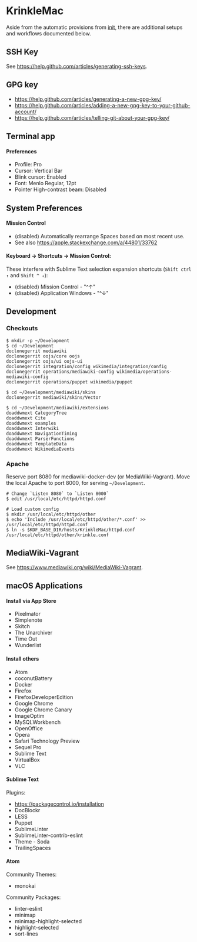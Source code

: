 # KrinkleMac

Aside from the automatic provisions from [init](./init.bash), there are additional setups and workflows documented below.

## SSH Key

See <https://help.github.com/articles/generating-ssh-keys>.

## GPG key

* https://help.github.com/articles/generating-a-new-gpg-key/
* https://help.github.com/articles/adding-a-new-gpg-key-to-your-github-account/
* https://help.github.com/articles/telling-git-about-your-gpg-key/

## Terminal app

#### Preferences

* Profile: Pro
* Cursor: Vertical Bar
* Blink cursor: Enabled
* Font: Menlo Regular, 12pt
* Pointer High-contrast beam: Disabled

## System Preferences

#### Mission Control

* (disabled) Automatically rearrange Spaces based on most recent use.
* See also <https://apple.stackexchange.com/a/44801/33762>


#### Keyboard -> Shortcuts -> Mission Control:

These interfere with Sublime Text selection expansion shortcuts (`Shift ctrl ↑` and `Shift ^ ↓`):

* (disabled) Mission Control - "^↑"
* (disabled) Application Windows - "^↓"

## Development

### Checkouts

```
$ mkdir -p ~/Development
$ cd ~/Development
doclonegerrit mediawiki
doclonegerrit oojs/core oojs
doclonegerrit oojs/ui oojs-ui
doclonegerrit integration/config wikimedia/integration/config
doclonegerrit operations/mediawiki-config wikimedia/operations-mediawiki-config
doclonegerrit operations/puppet wikimedia/puppet

$ cd ~/Development/mediawiki/skins
doclonegerrit mediawiki/skins/Vector

$ cd ~/Development/mediawiki/extensions
doaddwmext CategoryTree
doaddwmext Cite
doaddwmext examples
doaddwmext Interwiki
doaddwmext NavigationTiming
doaddwmext ParserFunctions
doaddwmext TemplateData
doaddwmext WikimediaEvents
```

### Apache

Reserve port 8080 for mediawiki-docker-dev (or MediaWiki-Vagrant).
Move the local Apache to port 8000, for serving `~/Development`.

```
# Change `Listen 8080` to `Listen 8000`
$ edit /usr/local/etc/httpd/httpd.conf

# Load custom config
$ mkdir /usr/local/etc/httpd/other
$ echo 'Include /usr/local/etc/httpd/other/*.conf' >> /usr/local/etc/httpd/httpd.conf
$ ln -s $KDF_BASE_DIR/hosts/KrinkleMac/httpd.conf /usr/local/etc/httpd/other/krinkle.conf
````

## MediaWiki-Vagrant

See <https://www.mediawiki.org/wiki/MediaWiki-Vagrant>.

## macOS Applications

#### Install via App Store

* Pixelmator
* Simplenote
* Skitch
* The Unarchiver
* Time Out
* Wunderlist

#### Install others

* Atom
* coconutBattery
* Docker
* Firefox
* FirefoxDeveloperEdition
* Google Chrome
* Google Chrome Canary
* ImageOptim
* MySQLWorkbench
* OpenOffice
* Opera
* Safari Technology Preview
* Sequel Pro
* Sublime Text
* VirtualBox
* VLC

#### Sublime Text

Plugins:

* https://packagecontrol.io/installation
* DocBlockr
* LESS
* Puppet
* SublimeLinter
* SublimeLinter-contrib-eslint
* Theme - Soda
* TrailingSpaces

#### Atom

Community Themes:

* monokai

Community Packages:

* linter-eslint
* minimap
* minimap-highlight-selected
* highlight-selected
* sort-lines
